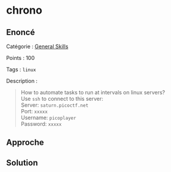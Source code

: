 # chrono

## Enoncé
Catégorie : [General Skills](../)

Points : 100

Tags : `linux`

Description :
> How to automate tasks to run at intervals on linux servers?  
> Use `ssh` to connect to this server:  
> Server: `saturn.picoctf.net`  
> Port: `xxxxx`  
> Username: `picoplayer`  
> Password: `xxxxx`


## Approche

## Solution
